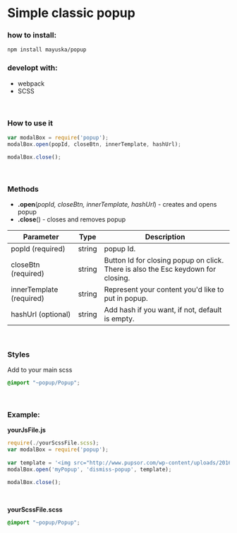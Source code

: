 # Simple classic popup


### how to install:

```bash
npm install mayuska/popup
```


### developt with:
 - webpack
 - SCSS
 

<br/>


### How to use it
```javascript
var modalBox = require('popup');
modalBox.open(popId, closeBtn, innerTemplate, hashUrl);

modalBox.close();
```
<br/>

### Methods

- **.open**(*popId, closeBtn, innerTemplate, hashUrl*) - creates and opens popup
- **.close**() - closes and removes popup

Parameter | Type | Description
--- | --- | ---
popId (required) 		 | string | popup Id.
closeBtn (required) 	 | string | Button Id for closing popup on click. There is also the Esc keydown for closing.
innerTemplate (required) | string | Represent your content you'd like to put in popup.
hashUrl (optional) 		 | string | Add hash if you want, if not, default is empty.

<br/>

### Styles

Add to your main scss
```SCSS
@import "~popup/Popup";
```

<br/>

### Example:

**yourJsFile.js**

```javascript
require(./yourScssFile.scss);
var modalBox = require('popup');
 
var template = '<img src="http://www.pupsor.com/wp-content/uploads/2016/03/cute-small-puppies.jpg">';
modalBox.open('myPopup', 'dismiss-popup', template);

modalBox.close();
```
<br/>

**yourScssFile.scss**

```SCSS
@import "~popup/Popup";
```